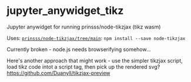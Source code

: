 # jupyter_anywidget_tikz
Jupyter anywidget for running prinsss/node-tikzjax (tikz wasm)



Uses: [`prinsss/node-tikzjax/tree/main`](https://github.com/prinsss/node-tikzjax/tree/main): `npm install --save node-tikzjax`


Currently broken - node.js needs browserifying somehow...

Here's another approach that might work - use the simpler tikzjax script, load tikz code intot a script tag, then pick up the rendered svg? https://github.com/Duanyll/tikzjax-preview

